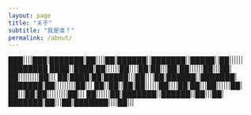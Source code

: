 ```yaml
---
layout: page
title: "关于"
subtitle: "我是谁？"
permalink: /about/
---
```



  ███||||███|███████|██||||██|██████||███████||█████||██||||||████████
  ████||████|██||||||██||||██|██|||██|██||||||██|||██|██|||||||||██|||
  ██|████|██|█████|||██||||██|██████||███████|███████|██|||||||||██|||
  ██||██||██|██||||||██||||██|██|||██||||||██|██|||██|██|||||||||██|||
  ██||||||██|███████||██████||██|||██|███████|██|||██|███████||||██|||

                                                                     



